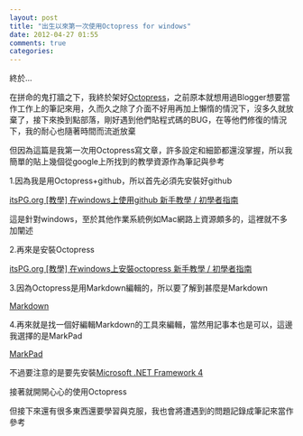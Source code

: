 ```yaml
---
layout: post
title: "出生以來第一次使用Octopress for windows"
date: 2012-04-27 01:55
comments: true
categories: 
---
```

終於...

在拼命的鬼打牆之下，我終於架好<a href="http://octopress.org/" target="_blank">Octopress</a>，之前原本就想用過Blogger想要當作工作上的筆記來用，久而久之除了介面不好用再加上懶惰的情況下，沒多久就放棄了，接下來換到點部落，剛好遇到他們貼程式碼的BUG，在等他們修復的情況下，我的耐心也隨著時間而流逝放棄
<!-- more  -->
但因為這篇是我第一次用Octopress寫文章，許多設定和細節都還沒掌握，所以我簡單的貼上幾個從google上所找到的教學資源作為筆記與參考

1.因為我是用Octopress+github，所以首先必須先安裝好github

<a href="http://itspg.github.com/blog/2012/02/29/github-on-windows-tutorial/" target="_blank">itsPG.org [教學] 在windows上使用github 新手教學 / 初學者指南</a>

這是針對windows，至於其他作業系統例如Mac網路上資源頗多的，這裡就不多加闡述

2.再來是安裝Octopress

<a href="http://itspg.github.com/blog/2012/02/29/octopress-on-windows-tutorial/" target="_blank">itsPG.org [教學] 在windows上安裝octopress 新手教學 / 初學者指南</a>

3.因為Octopress是用Markdown編輯的，所以要了解到甚麼是Markdown

<a href="http://markdown.tw/#link" target="_blank">Markdown</a>

4.再來就是找一個好編輯Markdown的工具來編輯，當然用記事本也是可以，這邊我選擇的是MarkPad

<a href="http://code52.org/DownmarkerWPF/" target="_blank">MarkPad</a>

不過要注意的是要先安裝<a href="http://www.microsoft.com/downloads/zh-tw/details.aspx?FamilyID=0a391abd-25c1-4fc0-919f-b21f31ab88b7" target="_blank">Microsoft .NET Framework 4</a>

接著就開開心心的使用Octopress

但接下來還有很多東西還要學習與克服，我也會將遭遇到的問題記錄成筆記來當作參考